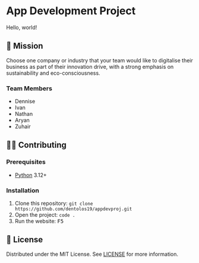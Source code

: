 # App Development Project

Hello, world!

## 🏢 Mission

Choose one company or industry that your team would like to digitalise their business as part of their innovation drive, with a strong emphasis on sustainability and eco-consciousness.

### Team Members

- Dennise
- Ivan
- Nathan
- Aryan
- Zuhair

## 🧑‍💻 Contributing

### Prerequisites

- [Python](https://python.org) 3.12+

### Installation

1. Clone this repository: `git clone https://github.com/dentolos19/appdevproj.git`
2. Open the project: `code .`
3. Run the website: <kbd>F5</kbd>

## 📜 License

Distributed under the MIT License. See [LICENSE](LICENSE) for more information.